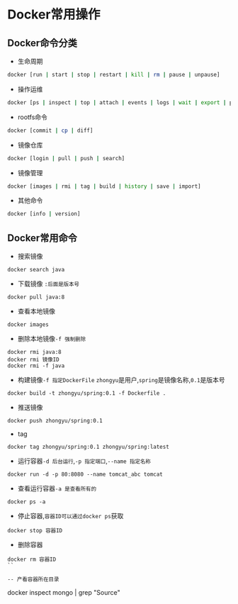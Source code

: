 # Docker常用操作


## Docker命令分类
- 生命周期
```bash
docker [run | start | stop | restart | kill | rm | pause | unpause]
```

- 操作运维
```bash
docker [ps | inspect | top | attach | events | logs | wait | export | port]
```

- rootfs命令
```bash
docker [commit | cp | diff]
```

- 镜像仓库
```bash
docker [login | pull | push | search]
```

- 镜像管理
```bash
docker [images | rmi | tag | build | history | save | import]
```

- 其他命令
```bash
docker [info | version]
```

## Docker常用命令
- 搜索镜像
```
docker search java
```

- 下载镜像 `:后面是版本号`
```
docker pull java:8
```

- 查看本地镜像
```
docker images
```

- 删除本地镜像`-f 强制删除`
```
docker rmi java:8
docker rmi 镜像ID
docker rmi -f java
```

- 构建镜像`-f 指定DockerFile` `zhongyu`是用户,`spring`是镜像名称,`0.1`是版本号
```
docker build -t zhongyu/spring:0.1 -f Dockerfile .
```

- 推送镜像
```
docker push zhongyu/spring:0.1
```

- tag
```
docker tag zhongyu/spring:0.1 zhongyu/spring:latest
```

- 运行容器`-d 后台运行`,`-p 指定端口`,`--name 指定名称`
```
docker run -d -p 80:8080 --name tomcat_abc tomcat
```

- 查看运行容器`-a 是查看所有的`
```
docker ps -a
```

- 停止容器,`容器ID可以通过docker ps`获取
```
docker stop 容器ID
```

- 删除容器
```
docker rm 容器ID
``

-- 产看容器所在目录
```
docker inspect mongo | grep "Source"
```